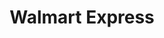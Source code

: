 ---
title: "Walmart Express"
url: /ciudad-de-mexico/walmart-express-avenida-homero/
shop: supermercado
---